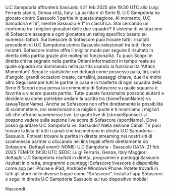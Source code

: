 U.C Sampdoria affronterà Sassuolo il 21 feb 2025 alle 19:30 UTC allo Luigi Ferraris stadio, Genoa città, Italy. La partita è di Serie B.
U.C Sampdoria ha giocato contro Sassuolo 1 partite in questa stagione. Al momento, U.C Sampdoria è 16°, mentre Sassuolo è 1° in classifica. Stai cercando un confronto tra i migliori giocatori delle due squadre? Il sistema di valutazione di Sofascore assegna a ogni giocatore un rating specifico basato su numerosi fattori.
Sul livescore di Sofascore puoi trovare tutti i risultati precedenti di U.C Sampdoria contro Sassuolo selezionati tra tutti i loro incontri. Sofascore inoltre offre il miglior modo per seguire il risultato in diretta della partita grazie alle molteplici funzionalità. Tu puoi:
Scopri in diretta chi ha segnato nella partita
Ottieni informazioni in tempo reale su quale squadra sta dominando nella partita usando la funzionalità 'Attack Momentum'
Segui le statistiche nei dettagli come possesso palla, tiri, calci d'angolo, grandi occasioni create, cartellini, passaggi chiave, duelli e molto altro
Segui sempre tutti le partite in casa e in trasferta di ogni squadra della Serie B
Scopri cosa pensa la community di Sofascore su quale squadra è favorita a vincere questa partita.
Tutte queste funzionalità possono aiutarti a decidere su come potrebbe andare la partita tra {homeTeamName} vs {awayTeamName}. Anche se Sofascore non offre direttamente la possibilità di scommettere, noi selezioniamo le migliori quote e ti mostriamo i migliori siti che offrono scommesse live. Le quote live di {streamSponsor} si possono vedere sulla sezione live score</sportlink> di Sofascore <sportlink>{sportName}.
Dove posso guardare U.C Sampdoria vs. Sassuolo? Nella sezione Canali TV puoi trovare la lista di tutti i canali che trasmettono in diretta U.C Sampdoria – Sassuolo. Potresti trovare la partita in diretta streaming nei nostri siti di scommesse partner o cliccando nei link legali offerti direttamente da Sofascore.
Dettagli eventi:
NOME: U.C Sampdoria - Sassuolo
DATA: 21 feb 2025
TEMPO: 19:30 UTC
SEDE: Luigi Ferraris, Genoa, Italy
Maggiori dettagli:
U.C Sampdoria risultati in diretta, programmi e punteggi
Sassuolo risultati in diretta, programmi e punteggi
Sofascore livescore è disponibile come app per iPhone e iPad, Android e Windows Phone. Potete trovarli in tutti gli store nelle diverse lingue come "Sofascore". Installa l'app Sofascore e segui in diretta U.C Sampdoria Sassuolo sul tuo dispositivo mobile!

Nascondi
